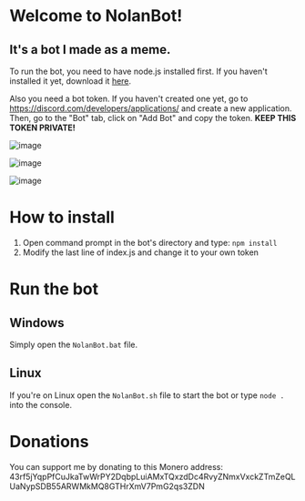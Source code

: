 # Welcome to NolanBot!
## It's a bot I made as a meme.

To run the bot, you need to have node.js installed first. If you haven't installed it yet, download it [here](https://nodejs.org/en/download/).

Also you need a bot token. If you haven't created one yet, go to https://discord.com/developers/applications/ and create a new application. Then, go to the "Bot" tab, click on "Add Bot" and copy the token. **KEEP THIS TOKEN PRIVATE!**

![image](https://i.imgur.com/0Mowj08.png)

![image](https://i.imgur.com/noXpW6K.png)

![image](https://i.imgur.com/Pj6yQO6.png)

# How to install
1) Open command prompt in the bot's directory and type: `npm install`
2) Modify the last line of index.js and change it to your own token

# Run the bot
## Windows
Simply open the `NolanBot.bat` file.

## Linux
If you're on Linux open the `NolanBot.sh` file to start the bot or type `node .` into the console.

# Donations
You can support me by donating to this Monero address: 43rf5jYqpPfCuJkaTwWrPY2DqbpLuiAMxTQxzdDc4RvyZNmxVxckZTmZeQLUaNypSDB55ARWMkMQ8GTHrXmV7PmG2qs3ZDN
